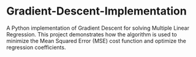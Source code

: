 # Gradient-Descent-Implementation
A Python implementation of Gradient Descent for solving Multiple Linear Regression. This project demonstrates how the algorithm is used to minimize the Mean Squared Error (MSE) cost function and optimize the regression coefficients.
